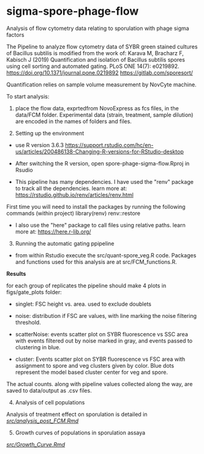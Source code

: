 # sigma-spore-phage-flow
Analysis of flow cytometry data relating to sporulation with phage sigma factors

The Pipeline to analyze flow cytometry data of SYBR green stained cultures of Bacillus subtilis is modified from the work of:
Karava M, Bracharz F, Kabisch J (2019) Quantification and isolation of Bacillus subtilis spores using cell sorting and automated gating. PLoS ONE 14(7): e0219892. https://doi.org/10.1371/journal.pone.0219892
https://gitlab.com/sporesort/


Quantification relies on sample volume measurement by NovCyte machine.


To start analysis:
1. place the flow data, exprtedfrom NovoExpress as fcs files, in the data/FCM folder.
Experimental data (strain, treatment, sample dilution) are encoded in the names of folders and files.

2. Setting up the environment
* use R version 3.6.3
https://support.rstudio.com/hc/en-us/articles/200486138-Changing-R-versions-for-RStudio-desktop

* After switching the R version, open spore-phage-sigma-flow.Rproj in Rsudio

* This pipeline has many dependencies.
I have used the "renv" package to track all the dependencies.
learn more at: https://rstudio.github.io/renv/articles/renv.html

First time you will need to install the packages by running the following commands (within project)
library(renv)
renv::restore

* I also use the "here" package to call files using relative paths.
learn more at: https://here.r-lib.org/


3. Running the automatic gating ppipeline

* from within Rstudio execute the src/quant-spore_veg.R code. Packages and functions used for this analysis are at src/FCM_functions.R.

**Results**

for each group of replicates the pipeline should make 4 plots in figs/gate_plots folder:

* singlet: FSC height vs. area. used to exclude doublets

* noise: distribution if FSC are values, with line marking the noise filtering threshold.

* scatterNoise: events scatter plot on SYBR fluorescence vs SSC area with events filtered out by noise marked in gray, and events passed to clustering in blue.

* cluster: Events scatter plot on SYBR fluorescence vs FSC area with assignment to spore and veg clusters given by color. Blue dots represent the model based cluster center for veg and spore.

The actual counts. along with pipeline values collected along the way, are saved to data/output as .csv files.

4. Analysis of cell populations

Analysis of treatment effect on sporulation is detailed in [*src/analysis_post_FCM.Rmd*](src/analysis_post_FCM.md)

5. Growth curves of populations in sporulation assaya

 [*src/Growth_Curve.Rmd*](src/Growth_Curve.md)

 



